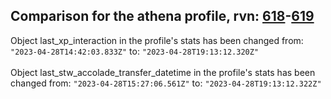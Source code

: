 ## Comparison for the athena profile, rvn: [618](https://github.com/PRO100KatYT/FortniteProfileRevisions/tree/main/profiles/athena/618%20athena.json)-[619](https://github.com/PRO100KatYT/FortniteProfileRevisions/tree/main/profiles/athena/619%20athena.json)

Object last_xp_interaction in the profile's stats has been changed from: `"2023-04-28T14:42:03.833Z"` to: `"2023-04-28T19:13:12.320Z"`
<br><br>
Object last_stw_accolade_transfer_datetime in the profile's stats has been changed from: `"2023-04-28T15:27:06.561Z"` to: `"2023-04-28T19:13:12.322Z"`
<br><br>

